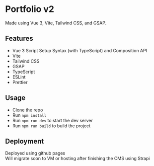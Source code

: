# Portfolio v2

Made using Vue 3, Vite, Tailwind CSS, and GSAP.

## Features

- Vue 3 Script Setup Syntax (with TypeScript) and Composition API
- Vite
- Tailwind CSS
- GSAP
- TypeScript
- ESLint
- Prettier

## Usage

- Clone the repo
- Run `npm install`
- Run `npm run dev` to start the dev server
- Run `npm run build` to build the project

## Deployment

Deployed using github pages<br/>
Will migrate soon to VM or hosting after finishing the CMS using Strapi
